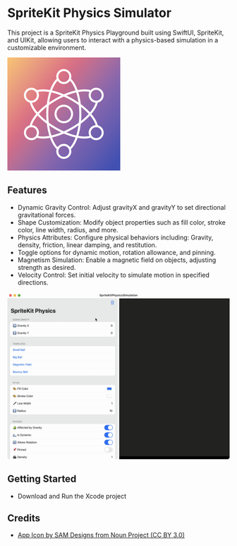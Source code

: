 # SpriteKit Physics Simulator

This project is a SpriteKit Physics Playground built using SwiftUI, SpriteKit, and UIKit, allowing users to interact with a physics-based simulation in a customizable environment.

![SpriteKit Physics App Icon](SpriteKitPhysicsSimulation/Documentation/icon.png)

## Features
- Dynamic Gravity Control: Adjust gravityX and gravityY to set directional gravitational forces.
- Shape Customization: Modify object properties such as fill color, stroke color, line width, radius, and more.
- Physics Attributes: Configure physical behaviors including: Gravity, density, friction, linear damping, and restitution.
- Toggle options for dynamic motion, rotation allowance, and pinning.
- Magnetism Simulation: Enable a magnetic field on objects, adjusting strength as desired.
- Velocity Control: Set initial velocity to simulate motion in specified directions.

![SpriteKit Physics App Icon](SpriteKitPhysicsSimulation/Documentation/screenshot.gif)

## Getting Started
- Download and Run the Xcode project

## Credits
- [App Icon by SAM Designs from Noun Project (CC BY 3.0)](https://thenounproject.com/browse/icons/term/physics/)

